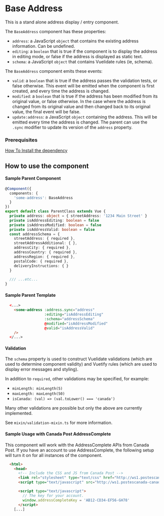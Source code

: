 # Base Address

This is a stand alone address display / entry component.

The `BaseAddress` component has these properties:

- `address`: a JavaScript `object` that contains the existing address information. Can be undefined.
- `editing`: a `boolean` that is true if the component is to display the address in editing mode, or false if the
address is displayed as static text.
- `schema`: a JavaScript `object` that contains Vuelidate rules (ie, schema).

The `BaseAddress` component emits these events:

- `valid`: a `boolean` that is true if the address passes the validation tests, or false otherwise. This event will be
emitted when the component is first created, and every time the address is changed.
- `modified`: a `boolean` that is true if the address has been modified from its original value, or false otherwise.
In the case where the address is changed from its original value and then changed back to its original value, the final
event will be false.
- `update:address`: a JavaScript `object` containing the address. This will be emitted every time the address is
changed. The parent can use the `.sync` modifier to update its version of the `address` property.


### Prerequisites

[How To Install the dependency](../install/README.md) 

 
## How to use the component

#### Sample Parent Component

```typescript
@Component({
  components: {
    'some-address': BaseAddress
  }
})
export default class ParentClass extends Vue {
  private address: object = { streetAddress: '1234 Main Street' }
  private isAddressEditing: boolean = false
  private isAddressModified: boolean = false
  private isAddressValid: boolean = false
  const addressSchema = {
    streetAddress: { required },
    streetAddressAdditional: { },
    addressCity: { required },
    addressCountry: { required },
    addressRegion: { required },
    postalCode: { required },
    deliveryInstructions: { }
  }
  
  /// ...etc...
}
```

#### Sample Parent Template

```html
  <...>
    <some-address :address.sync="address"
                  :editing="isAddressEditing"
                  :schema="addressSchema"
                  @modified="isAddressModified"
                  @valid="isAddressValid"
    />
  </...>
```

#### Validation
The `schema` property is used to construct Vuelidate validations (which are used to determine component validity) and Vuetify rules (which are used to display error messages and styling).

In addition to `required`, other validations may be specified, for example:
- `minLength: minLength(5)`
- `maxLength: maxLength(50)`
- `isCanada: (val) => (val.toLower() === 'canada')`

Many other validations are possible but only the above are currently implemented.

See `mixin/validation-mixin.ts` for more information.

#### Sample Usage with Canada Post AddressComplete

This component will work with the AddressComplete APIs from Canada Post. If you have an account to use
AddressComplete, the following setup will turn it on for all instances of the component.

```html
  <html>
    <head>
      <!-- Include the CSS and JS from Canada Post -->
      <link rel="stylesheet" type="text/css" href="http://ws1.postescanada-canadapost.ca/css/addresscomplete-2.00.min.css"/>
      <script type="text/javascript" src="http://ws1.postescanada-canadapost.ca/js/addresscomplete-2.00.min.js"></script>

      <script type="text/javascript">
        // The key for your account.
        window.addressCompleteKey = 'AB12-CD34-EF56-GH78'
      </script>
    [...]
```
